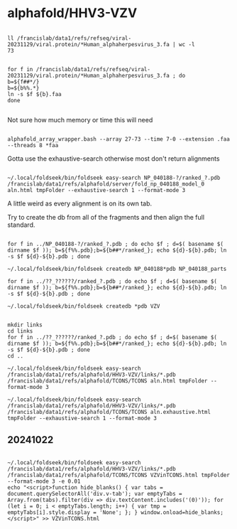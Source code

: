 
#	alphafold/HHV3-VZV


```

ll /francislab/data1/refs/refseq/viral-20231129/viral.protein/*Human_alphaherpesvirus_3.fa | wc -l
73

```



```

for f in /francislab/data1/refs/refseq/viral-20231129/viral.protein/*Human_alphaherpesvirus_3.fa ; do
b=${f##*/}
b=${b%%.*}
ln -s $f ${b}.faa
done


```



Not sure how much memory or time this will need

```

alphafold_array_wrapper.bash --array 27-73 --time 7-0 --extension .faa --threads 8 *faa

```





Gotta use the exhaustive-search otherwise most don't return alignments

```

~/.local/foldseek/bin/foldseek easy-search NP_040188-?/ranked_?.pdb /francislab/data1/refs/alphafold/server/fold_np_040188_model_0 aln.html tmpFolder --exhaustive-search 1 --format-mode 3

```

A little weird as every alignment is on its own tab.






Try to create the db from all of the fragments and then align the full standard.



```

for f in ../NP_040188-?/ranked_?.pdb ; do echo $f ; d=$( basename $( dirname $f )); b=${f%%.pdb};b=${b##*/ranked_}; echo ${d}-${b}.pdb; ln -s $f ${d}-${b}.pdb ; done

~/.local/foldseek/bin/foldseek createdb NP_040188*pdb NP_040188_parts

for f in ../??_??????/ranked_?.pdb ; do echo $f ; d=$( basename $( dirname $f )); b=${f%%.pdb};b=${b##*/ranked_}; echo ${d}-${b}.pdb; ln -s $f ${d}-${b}.pdb ; done

~/.local/foldseek/bin/foldseek createdb *pdb VZV

```


```

mkdir links
cd links
for f in ../??_??????/ranked_?.pdb ; do echo $f ; d=$( basename $( dirname $f )); b=${f%%.pdb};b=${b##*/ranked_}; echo ${d}-${b}.pdb; ln -s $f ${d}-${b}.pdb ; done
cd ..

~/.local/foldseek/bin/foldseek easy-search /francislab/data1/refs/alphafold/HHV3-VZV/links/*.pdb /francislab/data1/refs/alphafold/TCONS/TCONS aln.html tmpFolder --format-mode 3

~/.local/foldseek/bin/foldseek easy-search /francislab/data1/refs/alphafold/HHV3-VZV/links/*.pdb /francislab/data1/refs/alphafold/TCONS/TCONS aln.exhaustive.html tmpFolder --exhaustive-search 1 --format-mode 3
```


##	20241022

```

~/.local/foldseek/bin/foldseek easy-search /francislab/data1/refs/alphafold/HHV3-VZV/links/*.pdb /francislab/data1/refs/alphafold/TCONS/TCONS VZVinTCONS.html tmpFolder --format-mode 3 -e 0.01
echo "<script>function hide_blanks() { var tabs = document.querySelectorAll('div.v-tab'); var emptyTabs = Array.from(tabs).filter(div => div.textContent.includes('(0)')); for (let i = 0; i < emptyTabs.length; i++) { var tmp = emptyTabs[i].style.display = 'None'; }; } window.onload=hide_blanks; </script>" >> VZVinTCONS.html

```



